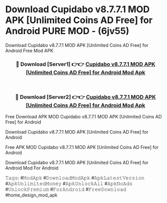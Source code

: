 # Download Cupidabo v8.7.7.1 MOD APK [Unlimited Coins AD Free] for Android PURE MOD - (6jv55)
Download Cupidabo v8.7.7.1 MOD APK [Unlimited Coins AD Free] for Android Free Mod APK

<div align="center">
<h3>🔴 Download [Server1] 👉👉 <a href="https://apk-comot.site?title=Cupidabo_v8.7.7.1_MOD_APK_[Unlimited_Coins_AD_Free]_for_Android">Cupidabo v8.7.7.1 MOD APK [Unlimited Coins AD Free] for Android Mod Apk</a></h3><br>

<h3>🔴 Download [Server2] 👉👉 <a href="https://apk-comot.site?title=Cupidabo_v8.7.7.1_MOD_APK_[Unlimited_Coins_AD_Free]_for_Android">Cupidabo v8.7.7.1 MOD APK [Unlimited Coins AD Free] for Android Mod Apk</a></h3>
</div>


Free Download APK MOD Cupidabo v8.7.7.1 MOD APK [Unlimited Coins AD Free] for Android

Download Cupidabo v8.7.7.1 MOD APK [Unlimited Coins AD Free] for Android 

Free APK MOD Cupidabo v8.7.7.1 MOD APK [Unlimited Coins AD Free] for Android 

Download Cupidabo v8.7.7.1 MOD APK [Unlimited Coins AD Free] for Android Mod For Android

𝚃𝚊𝚐𝚜: #𝙼𝚘𝚍𝙰𝚙𝚔 #𝙳𝚘𝚠𝚗𝚕𝚘𝚊𝚍𝙼𝚘𝚍𝙰𝚙𝚔 #𝙰𝚙𝚔𝙻𝚊𝚝𝚎𝚜𝚝𝚅𝚎𝚛𝚜𝚒𝚘𝚗 #𝙰𝚙𝚔𝚄𝚗𝚕𝚒𝚖𝚒𝚝𝚎𝚍𝙼𝚘𝚗𝚎𝚢 #𝙰𝚙𝚔𝚄𝚗𝚕𝚘𝚌𝚔𝙰𝚕𝚕 #𝙰𝚙𝚔𝙽𝚘𝙰𝚍𝚜 #𝚄𝚗𝚕𝚘𝚌𝚔𝙿𝚛𝚎𝚖𝚒𝚞𝚖 #𝙵𝚘𝚛𝙰𝚗𝚍𝚛𝚘𝚒𝚍 #𝙵𝚛𝚎𝚎𝙳𝚘𝚠𝚗𝚕𝚘𝚊𝚍 #home_design_mod_apk